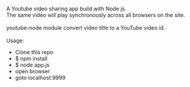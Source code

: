 A Youtube video sharing app build with Node js. <br>
The same video will play synchronously across all browsers on the site.<br>
<br>
youtube-node module convert video title to a YouTube video id.<br>
<br>
Usage:<br>
- Clone this repo
- $ npm install
- $ node app.js
- open browser
- goto localhost:9999